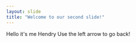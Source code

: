 ```yaml
---
layout: slide
title: "Welcome to our second slide!"
---
```

Hello it's me Hendry
Use the left arrow to go back!
